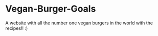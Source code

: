 # Vegan-Burger-Goals
A website with all the number one vegan burgers in the world with the recipes!! :) 
